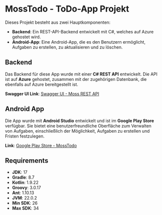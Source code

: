 # MossTodo - ToDo-App Projekt

Dieses Projekt besteht aus zwei Hauptkomponenten:

- **Backend**: Ein REST-API-Backend entwickelt mit C#, welches auf Azure gehostet wird.
- **Android-App**: Eine Android-App, die es den Benutzern ermöglicht, Aufgaben zu erstellen, zu aktualisieren und zu löschen.

## Backend

Das Backend für diese App wurde mit einer **C# REST API** entwickelt. Die API ist auf **Azure** gehostet, zusammen mit der zugehörigen Datenbank, die ebenfalls auf Azure bereitgestellt ist.

**Swagger UI Link**: [Swagger UI - Moss REST API](https://mossrestapi-esdkf7hpc3fmadf4.germanywestcentral-01.azurewebsites.net//swagger/index.html)

## Android App

Die App wurde mit **Android Studio** entwickelt und ist im **Google Play Store** verfügbar. Sie bietet eine benutzerfreundliche Oberfläche zum Verwalten von Aufgaben, einschließlich der Möglichkeit, Aufgaben zu erstellen und Fristen festzulegen.

**Link**: [Google Play Store - MossTodo](https://play.google.com/store/apps/details?id=at.fhjoanneum.todoappmoss)

## Requirements

- **JDK**: 17
- **Gradle**: 8.7
- **Kotlin**: 1.9.22
- **Groovy**: 3.0.17
- **Ant**: 1.10.13
- **JVM**: 22.0.2
- **Min SDK**: 26
- **Max SDK**: 34
